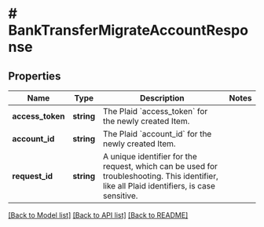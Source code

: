 # # BankTransferMigrateAccountResponse

## Properties

Name | Type | Description | Notes
------------ | ------------- | ------------- | -------------
**access_token** | **string** | The Plaid &#x60;access_token&#x60; for the newly created Item. |
**account_id** | **string** | The Plaid &#x60;account_id&#x60; for the newly created Item. |
**request_id** | **string** | A unique identifier for the request, which can be used for troubleshooting. This identifier, like all Plaid identifiers, is case sensitive. |

[[Back to Model list]](../../README.md#models) [[Back to API list]](../../README.md#endpoints) [[Back to README]](../../README.md)
